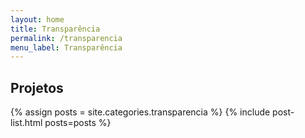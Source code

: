 ```yaml
---
layout: home
title: Transparência
permalink: /transparencia
menu_label: Transparência
---
```


<h2 class="post-list-heading">Projetos</h2>

{% assign posts = site.categories.transparencia %}
{% include post-list.html posts=posts %}
